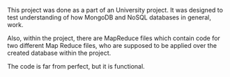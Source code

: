 This project was done as a part of an University project. 
It was designed to test understanding of how MongoDB and NoSQL databases in general, work.

Also, within the project, there are MapReduce files which contain code for two different Map Reduce files, who are supposed to be applied over the created database within the project.

The code is far from perfect, but it is functional.
